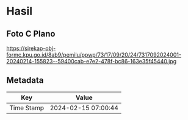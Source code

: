 # Hasil

## Foto C Plano

https://sirekap-obj-formc.kpu.go.id/8ab9/pemilu/ppwp/73/17/09/20/24/7317092024001-20240214-155823--59400cab-e7e2-478f-bc86-163e35f45440.jpg


## Metadata

| Key        | Value               |
| ---------- | ------------------- |
| Time Stamp | 2024-02-15 07:00:44 |



